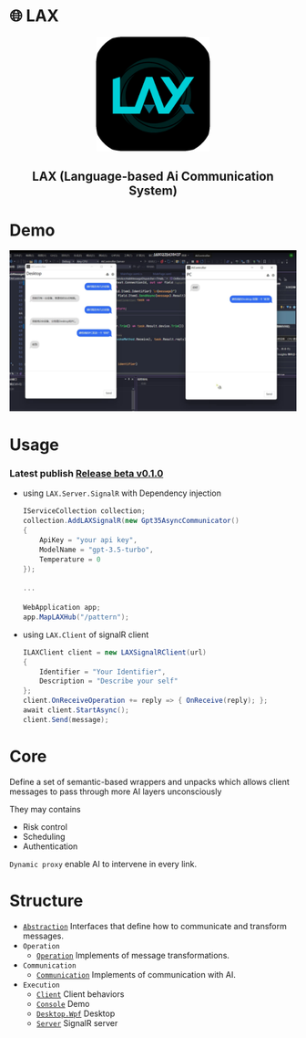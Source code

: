 # :globe_with_meridians: LAX

<div align="center">
  <img src="./doc/LAX_round.png" width="200"/>
  <h2>LAX (Language-based Ai Communication System)<h2>
</div>

# Demo
![](./doc/Example.png)

# Usage
### Latest publish [Release beta v0.1.0](../releases/tag/beta)

+ using `LAX.Server.SignalR` with Dependency injection
  ``` csharp
  IServiceCollection collection;
  collection.AddLAXSignalR(new Gpt35AsyncCommunicator()
  {
      ApiKey = "your api key",
      ModelName = "gpt-3.5-turbo",
      Temperature = 0
  });

  ...

  WebApplication app;
  app.MapLAXHub("/pattern");
  ```
+ using `LAX.Client` of signalR client
  ``` csharp
  ILAXClient client = new LAXSignalRClient(url)
  {
      Identifier = "Your Identifier",
      Description = "Describe your self"
  };
  client.OnReceiveOperation += reply => { OnReceive(reply); };
  await client.StartAsync();
  client.Send(message);
  ```

# Core
Define a set of semantic-based wrappers and unpacks which allows client messages to pass through more AI layers unconsciously

They may contains
+ Risk control
+ Scheduling
+ Authentication

`Dynamic proxy` enable AI to intervene in every link.

# Structure
+ [`Abstraction`](./LAX/LAX.Abstraction/) Interfaces that define how to communicate and transform messages.
+ `Operation`
  + [`Operation`](./LAX/LAX.Operation/) Implements of message transformations.
+ `Communication`
  + [`Communication`](./LAX/LAX.Communication/) Implements of communication with AI.
+ `Execution`
  + [`Client`](./LAX/LAX.Client/) Client behaviors
  + [`Console`](./LAX/LAX.Console/) Demo
  + [`Desktop.Wpf`](./LAX/LAX.Desktop.Wpf/) Desktop
  + [`Server`](./LAX/LAX.Server/) SignalR server